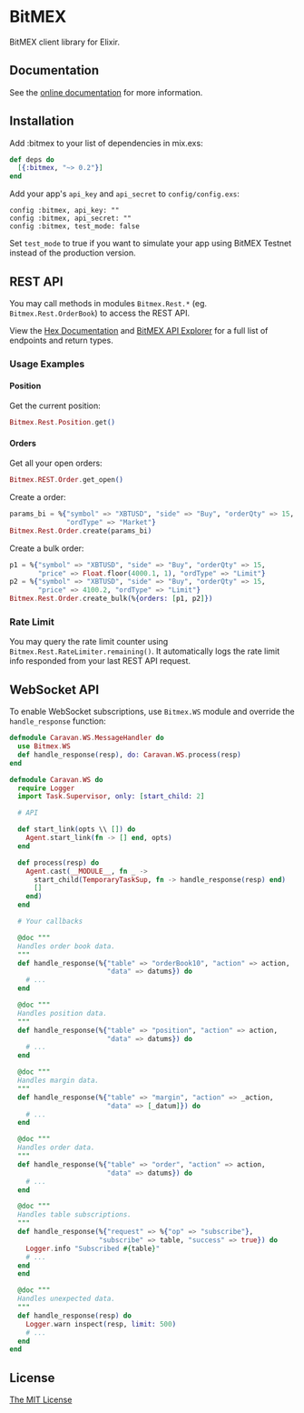 # BitMEX
BitMEX client library for Elixir.

## Documentation
See the [online documentation](https://hexdocs.pm/bitmex/) for more information.

## Installation
Add :bitmex to your list of dependencies in mix.exs:

```elixir
def deps do
  [{:bitmex, "~> 0.2"}]
end
```

Add your app's `api_key` and `api_secret` to `config/config.exs`:
```
config :bitmex, api_key: ""
config :bitmex, api_secret: ""
config :bitmex, test_mode: false
```

Set `test_mode` to true if you want to simulate your app using BitMEX Testnet instead of the production version.

## REST API

You may call methods in modules `Bitmex.Rest.*` (eg. `Bitmex.Rest.OrderBook`) to access the REST API.

View the [Hex Documentation](https://hexdocs.pm/bitmex/) and [BitMEX API Explorer](https://www.bitmex.com/api/explorer/) for a full list of endpoints and return types.

### Usage Examples

#### Position
Get the current position:
```elixir
Bitmex.Rest.Position.get()
```

#### Orders
Get all your open orders:
```elixir
Bitmex.REST.Order.get_open()
```

Create a order:
```elixir
params_bi = %{"symbol" => "XBTUSD", "side" => "Buy", "orderQty" => 15,
              "ordType" => "Market"}
Bitmex.Rest.Order.create(params_bi)
```

Create a bulk order:
```elixir
p1 = %{"symbol" => "XBTUSD", "side" => "Buy", "orderQty" => 15,
       "price" => Float.floor(4000.1, 1), "ordType" => "Limit"}
p2 = %{"symbol" => "XBTUSD", "side" => "Buy", "orderQty" => 15,
       "price" => 4100.2, "ordType" => "Limit"}
Bitmex.Rest.Order.create_bulk(%{orders: [p1, p2]})
```

### Rate Limit
You may query the rate limit counter using `Bitmex.Rest.RateLimiter.remaining()`. It automatically logs the rate limit info responded from your last REST API request.

## WebSocket API

To enable WebSocket subscriptions, use `Bitmex.WS` module and override the `handle_response` function:

```elixir
defmodule Caravan.WS.MessageHandler do
  use Bitmex.WS
  def handle_response(resp), do: Caravan.WS.process(resp)
end

defmodule Caravan.WS do
  require Logger
  import Task.Supervisor, only: [start_child: 2]

  # API

  def start_link(opts \\ []) do
    Agent.start_link(fn -> [] end, opts)
  end

  def process(resp) do
    Agent.cast(__MODULE__, fn _ ->
      start_child(TemporaryTaskSup, fn -> handle_response(resp) end)
      []
    end)
  end

  # Your callbacks

  @doc """
  Handles order book data.
  """
  def handle_response(%{"table" => "orderBook10", "action" => action,
                        "data" => datums}) do
    # ...
  end

  @doc """
  Handles position data.
  """
  def handle_response(%{"table" => "position", "action" => action,
                        "data" => datums}) do
    # ...
  end

  @doc """
  Handles margin data.
  """
  def handle_response(%{"table" => "margin", "action" => _action,
                        "data" => [_datum]}) do
    # ...
  end

  @doc """
  Handles order data.
  """
  def handle_response(%{"table" => "order", "action" => action,
                        "data" => datums}) do
    # ...
  end

  @doc """
  Handles table subscriptions.
  """
  def handle_response(%{"request" => %{"op" => "subscribe"},
                      "subscribe" => table, "success" => true}) do
    Logger.info "Subscribed #{table}"
    # ...
  end
  end

  @doc """
  Handles unexpected data.
  """
  def handle_response(resp) do
    Logger.warn inspect(resp, limit: 500)
    # ...
  end
end
```

## License

[The MIT License](https://github.com/nobrick/bitmex/blob/master/LICENSE)
